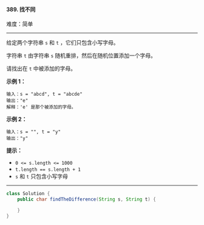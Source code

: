 #### 389. 找不同

难度：简单

---

给定两个字符串 `s` 和 `t` ，它们只包含小写字母。

字符串 `t` 由字符串 `s` 随机重排，然后在随机位置添加一个字母。

请找出在 `t` 中被添加的字母。

**示例 1：**

```
输入：s = "abcd", t = "abcde"
输出："e"
解释：'e' 是那个被添加的字母。
```

**示例 2：**

```
输入：s = "", t = "y"
输出："y"
```

**提示：**

*   `0 <= s.length <= 1000`
*   `t.length == s.length + 1`
*   `s` 和 `t` 只包含小写字母

---



```Java
class Solution {
    public char findTheDifference(String s, String t) {

    }
}
```